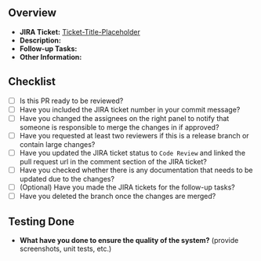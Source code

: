 <!-- Please fill out the sections prior to submitting your PR -->

## Overview

- **JIRA Ticket:** [Ticket-Title-Placeholder](url)
- **Description:**
- **Follow-up Tasks:**
- **Other Information:**

## Checklist

- [ ] Is this PR ready to be reviewed?
- [ ] Have you included the JIRA ticket number in your commit message?
- [ ] Have you changed the assignees on the right panel to notify that someone is responsible to merge the changes in if approved?
- [ ] Have you requested at least two reviewers if this is a release branch or contain large changes?
- [ ] Have you updated the JIRA ticket status to `Code Review` and linked the pull request url in the comment section of the JIRA ticket?
- [ ] Have you checked whether there is any documentation that needs to be updated due to the changes?
- [ ] \(Optional) Have you made the JIRA tickets for the follow-up tasks?
- [ ] Have you deleted the branch once the changes are merged?

## Testing Done

- **What have you done to ensure the quality of the system?** (provide screenshots, unit tests, etc.)
